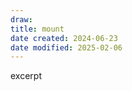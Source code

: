 ```yaml
---
draw:
title: mount
date created: 2024-06-23
date modified: 2025-02-06
---
```


excerpt

<!-- more -->
